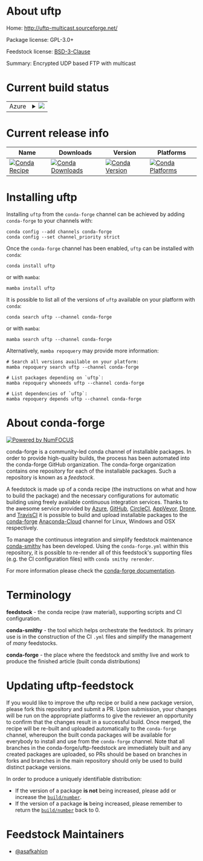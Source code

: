About uftp
==========

Home: http://uftp-multicast.sourceforge.net/

Package license: GPL-3.0+

Feedstock license: [BSD-3-Clause](https://github.com/conda-forge/uftp-feedstock/blob/main/LICENSE.txt)

Summary: Encrypted UDP based FTP with multicast

Current build status
====================


<table>
    
  <tr>
    <td>Azure</td>
    <td>
      <details>
        <summary>
          <a href="https://dev.azure.com/conda-forge/feedstock-builds/_build/latest?definitionId=8872&branchName=main">
            <img src="https://dev.azure.com/conda-forge/feedstock-builds/_apis/build/status/uftp-feedstock?branchName=main">
          </a>
        </summary>
        <table>
          <thead><tr><th>Variant</th><th>Status</th></tr></thead>
          <tbody><tr>
              <td>linux_64</td>
              <td>
                <a href="https://dev.azure.com/conda-forge/feedstock-builds/_build/latest?definitionId=8872&branchName=main">
                  <img src="https://dev.azure.com/conda-forge/feedstock-builds/_apis/build/status/uftp-feedstock?branchName=main&jobName=linux&configuration=linux_64_" alt="variant">
                </a>
              </td>
            </tr><tr>
              <td>osx_64</td>
              <td>
                <a href="https://dev.azure.com/conda-forge/feedstock-builds/_build/latest?definitionId=8872&branchName=main">
                  <img src="https://dev.azure.com/conda-forge/feedstock-builds/_apis/build/status/uftp-feedstock?branchName=main&jobName=osx&configuration=osx_64_" alt="variant">
                </a>
              </td>
            </tr>
          </tbody>
        </table>
      </details>
    </td>
  </tr>
</table>

Current release info
====================

| Name | Downloads | Version | Platforms |
| --- | --- | --- | --- |
| [![Conda Recipe](https://img.shields.io/badge/recipe-uftp-green.svg)](https://anaconda.org/conda-forge/uftp) | [![Conda Downloads](https://img.shields.io/conda/dn/conda-forge/uftp.svg)](https://anaconda.org/conda-forge/uftp) | [![Conda Version](https://img.shields.io/conda/vn/conda-forge/uftp.svg)](https://anaconda.org/conda-forge/uftp) | [![Conda Platforms](https://img.shields.io/conda/pn/conda-forge/uftp.svg)](https://anaconda.org/conda-forge/uftp) |

Installing uftp
===============

Installing `uftp` from the `conda-forge` channel can be achieved by adding `conda-forge` to your channels with:

```
conda config --add channels conda-forge
conda config --set channel_priority strict
```

Once the `conda-forge` channel has been enabled, `uftp` can be installed with `conda`:

```
conda install uftp
```

or with `mamba`:

```
mamba install uftp
```

It is possible to list all of the versions of `uftp` available on your platform with `conda`:

```
conda search uftp --channel conda-forge
```

or with `mamba`:

```
mamba search uftp --channel conda-forge
```

Alternatively, `mamba repoquery` may provide more information:

```
# Search all versions available on your platform:
mamba repoquery search uftp --channel conda-forge

# List packages depending on `uftp`:
mamba repoquery whoneeds uftp --channel conda-forge

# List dependencies of `uftp`:
mamba repoquery depends uftp --channel conda-forge
```


About conda-forge
=================

[![Powered by
NumFOCUS](https://img.shields.io/badge/powered%20by-NumFOCUS-orange.svg?style=flat&colorA=E1523D&colorB=007D8A)](https://numfocus.org)

conda-forge is a community-led conda channel of installable packages.
In order to provide high-quality builds, the process has been automated into the
conda-forge GitHub organization. The conda-forge organization contains one repository
for each of the installable packages. Such a repository is known as a *feedstock*.

A feedstock is made up of a conda recipe (the instructions on what and how to build
the package) and the necessary configurations for automatic building using freely
available continuous integration services. Thanks to the awesome service provided by
[Azure](https://azure.microsoft.com/en-us/services/devops/), [GitHub](https://github.com/),
[CircleCI](https://circleci.com/), [AppVeyor](https://www.appveyor.com/),
[Drone](https://cloud.drone.io/welcome), and [TravisCI](https://travis-ci.com/)
it is possible to build and upload installable packages to the
[conda-forge](https://anaconda.org/conda-forge) [Anaconda-Cloud](https://anaconda.org/)
channel for Linux, Windows and OSX respectively.

To manage the continuous integration and simplify feedstock maintenance
[conda-smithy](https://github.com/conda-forge/conda-smithy) has been developed.
Using the ``conda-forge.yml`` within this repository, it is possible to re-render all of
this feedstock's supporting files (e.g. the CI configuration files) with ``conda smithy rerender``.

For more information please check the [conda-forge documentation](https://conda-forge.org/docs/).

Terminology
===========

**feedstock** - the conda recipe (raw material), supporting scripts and CI configuration.

**conda-smithy** - the tool which helps orchestrate the feedstock.
                   Its primary use is in the construction of the CI ``.yml`` files
                   and simplify the management of *many* feedstocks.

**conda-forge** - the place where the feedstock and smithy live and work to
                  produce the finished article (built conda distributions)


Updating uftp-feedstock
=======================

If you would like to improve the uftp recipe or build a new
package version, please fork this repository and submit a PR. Upon submission,
your changes will be run on the appropriate platforms to give the reviewer an
opportunity to confirm that the changes result in a successful build. Once
merged, the recipe will be re-built and uploaded automatically to the
`conda-forge` channel, whereupon the built conda packages will be available for
everybody to install and use from the `conda-forge` channel.
Note that all branches in the conda-forge/uftp-feedstock are
immediately built and any created packages are uploaded, so PRs should be based
on branches in forks and branches in the main repository should only be used to
build distinct package versions.

In order to produce a uniquely identifiable distribution:
 * If the version of a package **is not** being increased, please add or increase
   the [``build/number``](https://docs.conda.io/projects/conda-build/en/latest/resources/define-metadata.html#build-number-and-string).
 * If the version of a package **is** being increased, please remember to return
   the [``build/number``](https://docs.conda.io/projects/conda-build/en/latest/resources/define-metadata.html#build-number-and-string)
   back to 0.

Feedstock Maintainers
=====================

* [@asafkahlon](https://github.com/asafkahlon/)

